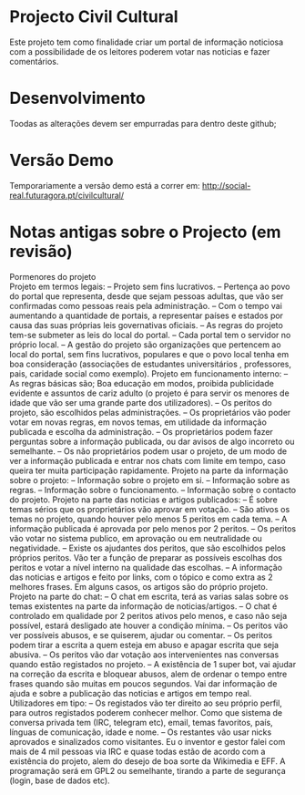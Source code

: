 # Projecto Civil Cultural

Este projeto tem como finalidade criar um portal de informação noticiosa com a possibilidade de os leitores poderem votar nas noticias e fazer comentários.

# Desenvolvimento
Toodas as alterações devem ser empurradas para dentro deste github;

# Versão Demo
Temporariamente a versão demo está a correr em: http://social-real.futuragora.pt/civilcultural/

# Notas antigas sobre o Projecto (em revisão)


Pormenores do projeto                                            
Projeto em termos legais:
– Projeto sem fins lucrativos.
– Pertença ao povo do portal que representa, desde que sejam pessoas adultas, que vão ser confirmadas como pessoas reais pela administração.
– Com o tempo vai aumentando a quantidade de portais, a representar países e estados por causa das suas próprias leis governativas oficiais.
– As regras do projeto tem-se submeter as leis do local do portal.
– Cada portal tem o servidor no próprio local.
– A gestão do projeto são organizações que pertencem ao local do portal, sem fins lucrativos, populares e que o povo local tenha em boa consideração (associações de estudantes universitários , professores, pais, caridade social como exemplo).
Projeto em funcionamento interno:
– As regras básicas são; Boa educação em modos, proibida publicidade evidente e assuntos de cariz adulto (o projeto é para servir os menores de idade que vão ser uma grande parte dos utilizadores).
– Os peritos do projeto, são escolhidos pelas administrações.
– Os proprietários vão poder votar em novas regras, em novos temas, em utilidade da informação publicada e escolha da administração.
– Os proprietários podem fazer perguntas sobre a informação publicada, ou dar avisos de algo incorreto ou semelhante.
– Os não proprietários podem usar o projeto, de um modo de ver a informação publicada e entrar nos chats com limite em tempo, caso queira ter muita participação rapidamente.
Projeto na parte da informação sobre o projeto:
– Informação sobre o projeto em si.
– Informação sobre as regras.
– Informação sobre o funcionamento.
– Informação sobre o contacto do projeto.
Projeto na parte das noticias e artigos publicados:
– É sobre temas sérios que os proprietários vão aprovar em votação.
– São ativos os temas no projeto, quando houver pelo menos 5 peritos em cada tema.
– A informação publicada é aprovada por pelo menos por 2 peritos.
– Os peritos vão votar no sistema publico, em aprovação ou em neutralidade ou negatividade.
– Existe os ajudantes dos peritos, que são escolhidos pelos próprios peritos. Vão ter a função de preparar as possíveis escolhas dos peritos e votar a nível interno na qualidade das escolhas.
– A informação das noticias e artigos e feito por links, com o tópico e como extra as 2 melhores frases. Em alguns casos, os artigos são do próprio projeto.
Projeto na parte do chat:
– O chat em escrita, terá as varias salas sobre os temas existentes na parte da informação de noticias/artigos.
– O chat é controlado em qualidade por 2 peritos ativos pelo menos, e caso não seja possível, estará desligado ate houver a condição mínima.
– Os peritos vão ver possíveis abusos, e se quiserem, ajudar ou comentar.
– Os peritos podem tirar a escrita a quem esteja em abuso e apagar escrita que seja abusiva.
– Os peritos vão dar votação aos intervenientes nas conversas quando estão registados no projeto.
– A existência de 1 super bot, vai ajudar na correção da escrita e bloquear abusos, alem de ordenar o tempo entre frases quando são muitas em poucos segundos. Vai dar informação de ajuda e sobre a publicação das noticias e artigos em tempo real.
Utilizadores em tipo:
– Os registados vão ter direito ao seu próprio perfil, para outros registados poderem conhecer melhor. Como que sistema de conversa privada tem (IRC, telegram etc), email, temas favoritos, país, línguas de comunicação, idade e nome.
– Os restantes vão usar nicks aprovados e sinalizados como visitantes.
Eu o inventor e gestor falei com mais de 4 mil pessoas via IRC e quase todas estão de acordo com a existência do projeto, alem do desejo de boa sorte da Wikimedia e EFF.
A programação será em GPL2 ou semelhante, tirando a parte de segurança (login, base de dados etc).




